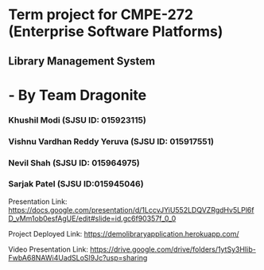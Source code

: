 # Term project for CMPE-272 (Enterprise Software Platforms)
## Library Management System
# - By Team Dragonite
### Khushil Modi (SJSU ID: 015923115)
### Vishnu Vardhan Reddy Yeruva (SJSU ID: 015917551)
### Nevil Shah   (SJSU ID: 015964975)
### Sarjak Patel  (SJSU ID:015945046)

Presentation Link: https://docs.google.com/presentation/d/1LccvJYiU552LDQVZRgdHv5LPl6fD_vMm1ob0esfAgUE/edit#slide=id.gc6f90357f_0_0

Project Deployed Link: https://demolibraryapplication.herokuapp.com/

Video Presentation Link: https://drive.google.com/drive/folders/1ytSy3HIib-FwbA68NAWi4UadSLoSl9Jc?usp=sharing

